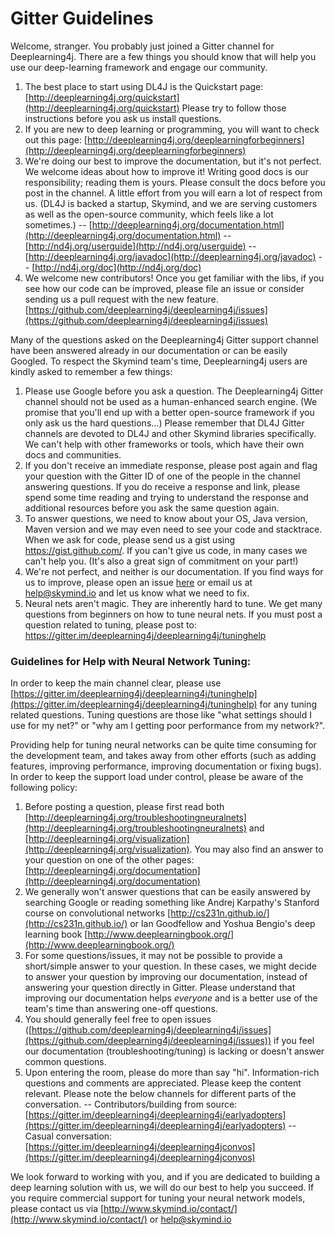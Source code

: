 # Gitter Guidelines

Welcome, stranger. You probably just joined a Gitter channel for Deeplearning4j. There are a few things you should know that will help you use our deep-learning framework and engage our community.

1. The best place to start using DL4J is the Quickstart page: [http://deeplearning4j.org/quickstart](http://deeplearning4j.org/quickstart) Please try to follow those instructions before you ask us install questions.
2. If you are new to deep learning or programming, you will want to check out this page: [http://deeplearning4j.org/deeplearningforbeginners](http://deeplearning4j.org/deeplearningforbeginners)
3. We're doing our best to improve the documentation, but it's not perfect. We welcome ideas about how to improve it! Writing good docs is our responsibility; reading them is yours. Please consult the docs before you post in the channel. A little effort from you will earn a lot of respect from us. (DL4J is backed a startup, Skymind, and we are serving customers as well as the open-source community, which feels like a lot sometimes.)
-- [http://deeplearning4j.org/documentation.html](http://deeplearning4j.org/documentation.html)
-- [http://nd4j.org/userguide](http://nd4j.org/userguide)
-- [http://deeplearning4j.org/javadoc](http://deeplearning4j.org/javadoc)
-- [http://nd4j.org/doc](http://nd4j.org/doc)
4. We welcome new contributors! Once you get familiar with the libs, if you see how our code can be improved, please file an issue or consider sending us a pull request with the new feature. [https://github.com/deeplearning4j/deeplearning4j/issues](https://github.com/deeplearning4j/deeplearning4j/issues)

Many of the questions asked on the Deeplearning4j Gitter support channel have been answered already in our documentation or can be easily Googled. To respect the Skymind team's time, Deeplearning4j users are kindly asked to remember a few things:

1. Please use Google before you ask a question. The Deeplearning4j Gitter channel should not be used as a human-enhanced search engine. (We promise that you'll end up with a better open-source framework if you only ask us the hard questions...) Please remember that DL4J Gitter channels are devoted to DL4J and other Skymind libraries specifically. We can't help with other frameworks or tools, which have their own docs and communities.
2. If you don't receive an immediate response, please post again and flag your question with the Gitter ID of one of the people in the channel answering questions. If you do receive a response and link, please spend some time reading and trying to understand the response and additional resources before you ask the same question again. 
3. To answer questions, we need to know about your OS, Java version, Maven version and we may even need to see your code and stacktrace. When we ask for code, please send us a gist using https://gist.github.com/. If you can't give us code, in many cases we can't help you. (It's also a great sign of commitment on your part!)
4. We're not perfect, and neither is our documentation. If you find ways for us to improve, please open an issue [here](https://github.com/deeplearning4j/deeplearning4j/issues) or email us at help@skymind.io and let us know what we need to fix. 
5. Neural nets aren't magic. They are inherently hard to tune. We get many questions from beginners on how to tune neural nets. If you must post a question related to tuning, please post to: https://gitter.im/deeplearning4j/deeplearning4j/tuninghelp

### Guidelines for Help with Neural Network Tuning:

In order to keep the main channel clear, please use [https://gitter.im/deeplearning4j/deeplearning4j/tuninghelp](https://gitter.im/deeplearning4j/deeplearning4j/tuninghelp) for any tuning related questions. Tuning questions are those like "what settings should I use for my net?" or "why am I getting poor performance from my network?".
 
Providing help for tuning neural networks can be quite time consuming for the development team, and takes away from other efforts (such as adding features, improving performance, improving documentation or fixing bugs). In order to keep the support load under control, please be aware of the following policy:

1. Before posting a question, please first read both [http://deeplearning4j.org/troubleshootingneuralnets](http://deeplearning4j.org/troubleshootingneuralnets) and [http://deeplearning4j.org/visualization](http://deeplearning4j.org/visualization). You may also find an answer to your question on one of the other pages: [http://deeplearning4j.org/documentation](http://deeplearning4j.org/documentation)
2. We generally won't answer questions that can be easily answered by searching Google or reading something like Andrej Karpathy's Stanford course on convolutional networks [http://cs231n.github.io/](http://cs231n.github.io/) or Ian Goodfellow and Yoshua Bengio's deep learning book [http://www.deeplearningbook.org/](http://www.deeplearningbook.org/)
3. For some questions/issues, it may not be possible to provide a short/simple answer to your question. In these cases, we might decide to answer your question by improving our documentation, instead of answering your question directly in Gitter. Please understand that improving our documentation helps *everyone* and is a better use of the team's time than answering one-off questions.
4. You should generally feel free to open issues ([https://github.com/deeplearning4j/deeplearning4j/issues](https://github.com/deeplearning4j/deeplearning4j/issues)) if you feel our documentation (troubleshooting/tuning) is lacking or doesn't answer common questions.
5. Upon entering the room, please do more than say "hi". Information-rich questions and comments are appreciated. Please keep the content relevant. Please note the below channels for different parts of the conversation.
-- Contributors/building from source: [https://gitter.im/deeplearning4j/deeplearning4j/earlyadopters](https://gitter.im/deeplearning4j/deeplearning4j/earlyadopters)
-- Casual conversation: [https://gitter.im/deeplearning4j/deeplearning4jconvos](https://gitter.im/deeplearning4j/deeplearning4jconvos)

We look forward to working with you, and if you are dedicated to building a deep learning solution with us, we will do our best to help you succeed. If you require commercial support for tuning your neural network models, please contact us via [http://www.skymind.io/contact/](http://www.skymind.io/contact/) or help@skymind.io
